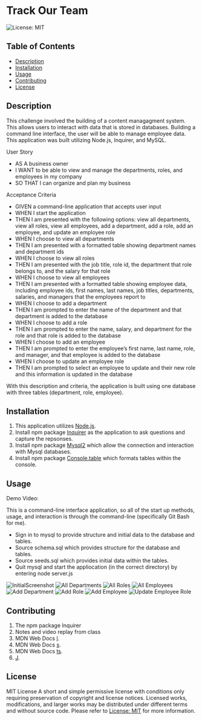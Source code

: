 # Track Our Team

 ![License: MIT](https://img.shields.io/badge/License-MIT-yellow.svg)

## Table of Contents
  - [Description](#description)
  - [Installation](#installation)
  - [Usage](#usage)
  - [Contributing](#contributing)
  - [License](#license)

## Description
This challenge involved the building of a content managagment system. This allows users to interact with data that is stored in databases. Building a command line interface, the user will be able to manage employee data. This application was built utilizing Node.js, Inquirer, and MySQL. 

User Story
- AS A business owner
- I WANT to be able to view and manage the departments, roles, and employees in my company
- SO THAT I can organize and plan my business

Acceptance Criteria
- GIVEN a command-line application that accepts user input
- WHEN I start the application
- THEN I am presented with the following options: view all departments, view all roles, view all employees, add a department, add a role, add an   
  employee, and update an employee role
- WHEN I choose to view all departments
- THEN I am presented with a formatted table showing department names and department ids
- WHEN I choose to view all roles
- THEN I am presented with the job title, role id, the department that role belongs to, and the salary for that role
- WHEN I choose to view all employees
- THEN I am presented with a formatted table showing employee data, including employee ids, first names, last names, job titles, departments, salaries, 
  and managers that the employees report to
- WHEN I choose to add a department
- THEN I am prompted to enter the name of the department and that department is added to the database
- WHEN I choose to add a role
- THEN I am prompted to enter the name, salary, and department for the role and that role is added to the database
- WHEN I choose to add an employee
- THEN I am prompted to enter the employee’s first name, last name, role, and manager, and that employee is added to the database
- WHEN I choose to update an employee role
- THEN I am prompted to select an employee to update and their new role and this information is updated in the database

With this description and criteria, the application is built using one database with three tables (department, role, employee).

## Installation
1. This application utilizes [Node.js](https://nodejs.org/en).
2. Install npm package [Inquirer](https://www.npmjs.com/package/inquirer) as the application to ask questions and capture the repsonses.
3. Install npm package [Mysql2](https://www.npmjs.com/package/mysql2) which allow the connection and interaction with Mysql databases.
4. Install npm package [Console.table](https://www.npmjs.com/package/console.table) which formats tables within the console.

## Usage

Demo Video: 

This is a command-line interface application, so all of the start up methods, usage, and interaction is through the command-line (specifically Git Bash for me).
 - Sign in to mysql to provide structure and initial data to the database and tables.
 - Source schema.sql which provides structure for the database and tables.
 - Source seeds.sql which provides initial data within the tables.
 - Quit mysql and start the appliocation (in the correct directory) by entering node server.js


![InitialScreenshot](https://github.com/leesochay/track-our-team/blob/main/images/Initial_screenshot.png)
![All Departments](https://github.com/leesochay/track-our-team/blob/main/images/All_departments_screenshot.png)
![All Roles](https://github.com/leesochay/track-our-team/blob/main/images/View_all_roles_screenshot.png)
![All Employees](https://github.com/leesochay/track-our-team/blob/main/images/All_employees_screenshot.png)
![Add Department](https://github.com/leesochay/track-our-team/blob/main/images/Add_department.png)
![Add Role](https://github.com/leesochay/track-our-team/blob/main/images/Add_role.png)
![Add Employee](https://github.com/leesochay/track-our-team/blob/main/images/Add_employee.png)
![Update Employee Role](https://github.com/leesochay/track-our-team/blob/main/images/Update_employee_role.png)




## Contributing
1. The npm package Inquirer
3. Notes and video replay from class
4. MDN Web Docs [l](https://developer.mozilla.org/en-US/docs/Web/SVG/Tutorial).
5. MDN Web Docs [s](https://developer.mozilla.org/en-US/docs/Web/SVG/Tutorial/Basic_Shapes).
6. MDN Web Docs [ts](https://developer.mozilla.org/en-US/docs/Web/SVG/Tutorial/Texts).
7. [J](https://marketplace.visualstudio.com/items?itemName=jock.svg).

## License
MIT License
A short and simple permissive license with conditions only requiring preservation of copyright and license notices. Licensed works, modifications, and larger works may be distributed under different terms and without source code. Please refer to [License: MIT](https://choosealicense.com/licenses/mit/) for more information.
